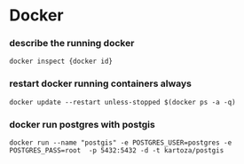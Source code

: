 # Docker

### describe the running docker

```
docker inspect {docker id}
```

### restart docker running containers always

```
docker update --restart unless-stopped $(docker ps -a -q)
```

### docker run postgres with postgis

```
docker run --name "postgis" -e POSTGRES_USER=postgres -e POSTGRES_PASS=root  -p 5432:5432 -d -t kartoza/postgis
```
